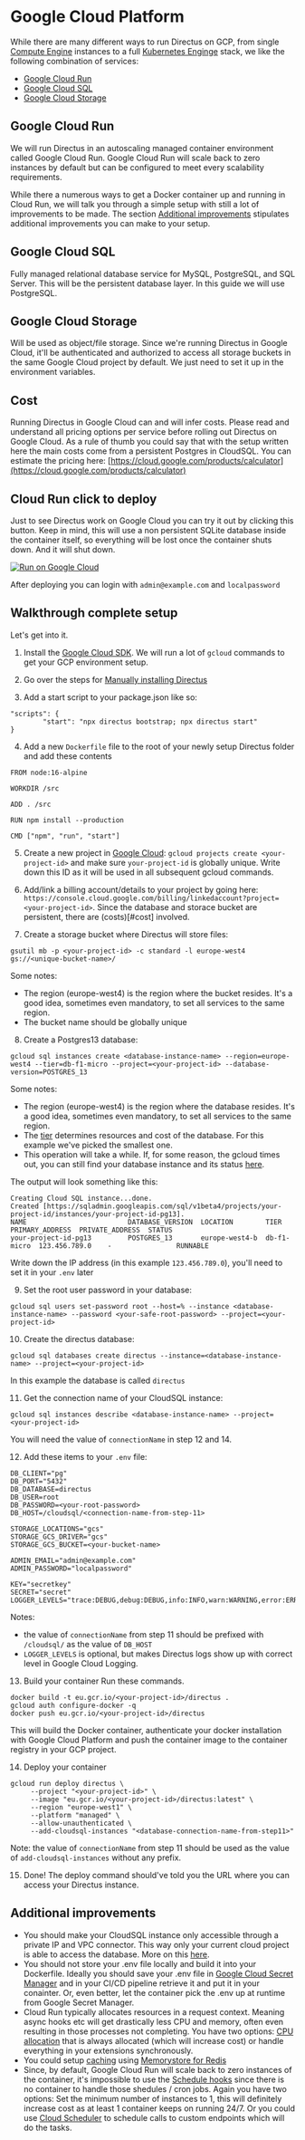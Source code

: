 # Google Cloud Platform

While there are many different ways to run Directus on GCP, from single
[Compute Engine](https://cloud.google.com/compute) instances to a full
[Kubernetes Enginge](https://cloud.google.com/kubernetes-engine) stack, we like the following combination of services:

- [Google Cloud Run](https://cloud.google.com/run)
- [Google Cloud SQL](https://cloud.google.com/sql)
- [Google Cloud Storage](https://cloud.google.com/storage)

## Google Cloud Run

We will run Directus in an autoscaling managed container environment called Google Cloud Run. Google Cloud Run will
scale back to zero instances by default but can be configured to meet every scalability requirements.

While there a numerous ways to get a Docker container up and running in Cloud Run, we will talk you through a simple
setup with still a lot of improvements to be made. The section [Additional improvements](#additional-improvements)
stipulates additional improvements you can make to your setup.

## Google Cloud SQL

Fully managed relational database service for MySQL, PostgreSQL, and SQL Server. This will be the persistent database
layer. In this guide we will use PostgreSQL.

## Google Cloud Storage

Will be used as object/file storage. Since we're running Directus in Google Cloud, it'll be authenticated and authorized
to access all storage buckets in the same Google Cloud project by default. We just need to set it up in the environment
variables.

## Cost

Running Directus in Google Cloud can and will infer costs. Please read and understand all pricing options per service
before rolling out Directus on Google Cloud. As a rule of thumb you could say that with the setup written here the main
costs come from a persistent Postgres in CloudSQL. You can estimate the pricing here:
[https://cloud.google.com/products/calculator](https://cloud.google.com/products/calculator)

## Cloud Run click to deploy

Just to see Directus work on Google Cloud you can try it out by clicking this button. Keep in mind, this will use a non
persistent SQLite database inside the container itself, so everything will be lost once the container shuts down. And it
will shut down.

[![Run on Google Cloud](https://deploy.cloud.run/button.svg)](https://deploy.cloud.run/?git_repo=https://github.com/keesvanbemmel/directus-docker)

After deploying you can login with `admin@example.com` and `localpassword`

## Walkthrough complete setup

Let's get into it.

1. Install the [Google Cloud SDK](https://cloud.google.com/sdk/docs/install). We will run a lot of `gcloud` commands to
   get your GCP environment setup.

2. Go over the steps for [Manually installing Directus](/getting-started/installation/manual)

3. Add a start script to your package.json like so:

```
"scripts": {
		"start": "npx directus bootstrap; npx directus start"
}
```

4. Add a new `Dockerfile` file to the root of your newly setup Directus folder and add these contents

```
FROM node:16-alpine

WORKDIR /src

ADD . /src

RUN npm install --production

CMD ["npm", "run", "start"]
```

5. Create a new project in
   [Google Cloud](https://cloud.google.com/resource-manager/docs/creating-managing-projects#creating_a_project):
   `gcloud projects create <your-project-id>` and make sure `your-project-id` is globally unique. Write down this ID as
   it will be used in all subsequent gcloud commands.

6. Add/link a billing account/details to your project by going here:
   `https://console.cloud.google.com/billing/linkedaccount?project=<your-project-id>`. Since the database and storace
   bucket are persistent, there are (costs)[#cost] involved.

7. Create a storage bucket where Directus will store files:

```
gsutil mb -p <your-project-id> -c standard -l europe-west4 gs://<unique-bucket-name>/
```

Some notes:

- The region (europe-west4) is the region where the bucket resides. It's a good idea, sometimes even mandatory, to set
  all services to the same region.
- The bucket name should be globally unique

8. Create a Postgres13 database:

```
gcloud sql instances create <database-instance-name> --region=europe-west4 --tier=db-f1-micro --project=<your-project-id> --database-version=POSTGRES_13
```

Some notes:

- The region (europe-west4) is the region where the database resides. It's a good idea, sometimes even mandatory, to set
  all services to the same region.
- The [tier](https://cloud.google.com/sql/docs/postgres/instance-settings) determines resources and cost of the
  database. For this example we've picked the smallest one.
- This operation will take a while. If, for some reason, the gcloud times out, you can still find your database instance
  and its status [here](https://console.cloud.google.com/sql/instances).

The output will look something like this:

```
Creating Cloud SQL instance...done.
Created [https://sqladmin.googleapis.com/sql/v1beta4/projects/your-project-id/instances/your-project-id-pg13].
NAME                         DATABASE_VERSION  LOCATION        TIER         PRIMARY_ADDRESS  PRIVATE_ADDRESS  STATUS
your-project-id-pg13         POSTGRES_13       europe-west4-b  db-f1-micro  123.456.789.0    -                RUNNABLE
```

Write down the IP address (in this example `123.456.789.0`), you'll need to set it in your `.env` later

9. Set the root user password in your database:

```
gcloud sql users set-password root --host=% --instance <database-instance-name> --password <your-safe-root-password> --project=<your-project-id>
```

10. Create the directus database:

```
gcloud sql databases create directus --instance=<database-instance-name> --project=<your-project-id>
```

In this example the database is called `directus`

11. Get the connection name of your CloudSQL instance:

```
gcloud sql instances describe <database-instance-name> --project=<your-project-id>
```

You will need the value of `connectionName` in step 12 and 14.

12. Add these items to your `.env` file:

```
DB_CLIENT="pg"
DB_PORT="5432"
DB_DATABASE=directus
DB_USER=root
DB_PASSWORD=<your-root-password>
DB_HOST=/cloudsql/<connection-name-from-step-11>

STORAGE_LOCATIONS="gcs"
STORAGE_GCS_DRIVER="gcs"
STORAGE_GCS_BUCKET=<your-bucket-name>

ADMIN_EMAIL="admin@example.com"
ADMIN_PASSWORD="localpassword"

KEY="secretkey"
SECRET="secret"
LOGGER_LEVELS="trace:DEBUG,debug:DEBUG,info:INFO,warn:WARNING,error:ERROR,fatal:CRITICAL"
```

Notes:

- the value of `connectionName` from step 11 should be prefixed with `/cloudsql/` as the value of `DB_HOST`
- `LOGGER_LEVELS` is optional, but makes Directus logs show up with correct level in Google Cloud Logging.

13. Build your container Run these commands.

```
docker build -t eu.gcr.io/<your-project-id>/directus .
gcloud auth configure-docker -q
docker push eu.gcr.io/<your-project-id>/directus
```

This will build the Docker container, authenticate your docker installation with Google Cloud Platform and push the
container image to the container registry in your GCP project.

14. Deploy your container

```
gcloud run deploy directus \
     --project "<your-project-id>" \
     --image "eu.gcr.io/<your-project-id>/directus:latest" \
     --region "europe-west1" \
     --platform "managed" \
     --allow-unauthenticated \
     --add-cloudsql-instances "<database-connection-name-from-step11>"
```

Note: the value of `connectionName` from step 11 should be used as the value of `add-cloudsql-instances` without any
prefix.

15. Done! The deploy command should've told you the URL where you can access your Directus instance.

## Additional improvements

- You should make your CloudSQL instance only accessible through a private IP and VPC connector. This way only your
  current cloud project is able to access the database. More on this
  [here](https://cloud.google.com/sql/docs/postgres/connect-run#private-ip).
- You should not store your .env file locally and build it into your Dockerfile. Ideally you should save your .env file
  in [Google Cloud Secret Manager](https://cloud.google.com/secret-manager) and in your CI/CD pipeline retrieve it and
  put it in your conainter. Or, even better, let the container pick the .env up at runtime from Google Secret Manager.
- Cloud Run typically allocates resources in a request context. Meaning async hooks etc will get drastically less CPU
  and memory, often even resulting in those processes not completing. You have two options:
  [CPU allocation](https://cloud.google.com/run/docs/configuring/cpu-allocation) that is always allocated (which will
  increase cost) or handle everything in your extensions synchronously.
- You could setup [caching](http://localhost:8080/configuration/config-options/#cache) using
  [Memorystore for Redis](https://cloud.google.com/memorystore/docs/redis)
- Since, by default, Google Cloud Run will scale back to zero instances of the container, it's impossible to use the
  [Schedule hooks](http://localhost:8080/extensions/hooks/#schedule) since there is no container to handle those
  shedules / cron jobs. Again you have two options: Set the minimum number of instances to 1, this will definitely
  increase cost as at least 1 container keeps on running 24/7. Or you could use
  [Cloud Scheduler](https://cloud.google.com/scheduler) to schedule calls to custom endpoints which will do the tasks.
